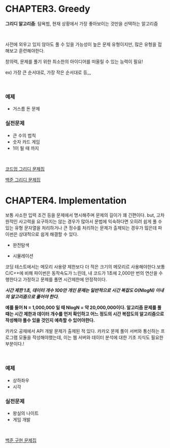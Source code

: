 # CHAPTER3. Greedy 

**그리디 알고리즘**: 탐욕법, 현재 상황에서 가장 좋아보이는 것만을 선택하는 알고리즘

<br>

사전에 외우고 있지 않아도 풀 수 있을 가능성이 높은 문제 유형이지만, 많은 유형을 접해보고 훈련해야한다.

창의력, 문제를 풀기 위한 최소한의 아이디어를 떠올릴 수 있는 능력이 필요!

ex) 가장 큰 순서대로, 가장 작은 순서대로 등,,,

<br>

### 예제

- 거스름 돈 문제

### 실전문제

- 큰 수의 법칙
- 숫자 카드 게임
- 1이 될 때 까지

<br>

[코드업 그리디 문제집](https://www.codeup.kr/problemsetsol.php?psid=1) 

[백준 그리디 문제집](https://www.acmicpc.net/problemset?sort=ac_desc&algo=33)

# CHAPTER4. Implementation
보통 사소한 입력 조건 등을 문제에서 명시해주며 문제의 길이가 꽤 긴편이다. 
but, 고차원적인 사고력을 요구하지는 않는 경우가 많아서 문법에 익숙하다면 오히려 쉽게 풀 수 있는 유형
문자열을 처리하거나 큰 정수를 처리하는 문제가 출제되는 경우가 많은데 파이썬은 상대적으로 쉽게 해결할 수 있다.

- 완전탐색

- 시뮬레이션

코딩 테스트에서는 메모리 사용량 제한보다 더 적은 크기의 메모리르 사용해야한다.보통 C/C++에 비해 파이썬은 동작속도가 느린데, 내 코드가 1초에 2,000만 번의 연산을 수행한다고 가정하고 문제를 풀면 시간제한에 안정적이다.

***시간 제한 1초, 데이터 개수 100만 개인 문제는 일반적으로 시간 복잡도 O(NlogN) 이내의 알고리즘으로 풀어야 한다.***

**예를 들어 N = 1,000,000 일 때 NlogN = 약 20,000,000이다. 알고리즘 문제를 풀때는 시간 제한과 데이터 개수를 먼저 확인하고 어느 정도의 시간 복잡도의 알고리즘으로 작성해야 풀수 있을 것인지 예측할 수 있어야한다.**

카카오 공채에서 API 개발 문제가 출제된 적 있다. 카카오 문제 풀이 서버와 통신하는 프로그램 모듈을 작성해야했는데, 이는 웹 서버와 데이터 분석에 대한 기초 지식도 필요한 부분이다.!

<br>

### 예제

- 상하좌우
- 시각

### 실전문제

- 왕실의 나이트
- 게임 개발
<br>

[백준 구현 문제집](https://www.acmicpc.net/problemset?sort=ac_desc&algo=102)